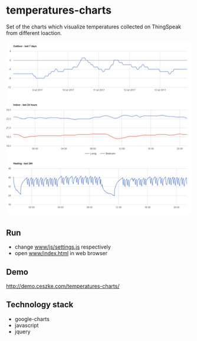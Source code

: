 # temperatures-charts

Set of the charts which visualize temperatures collected on ThingSpeak from different loaction. 

![sample](doc/img/sample.PNG)

  
## Run
* change [www/js/settings.js](www/js/settings.js) respectively
* open  [www/index.html](www/index.html) in web browser

## Demo
http://demo.ceszke.com/temperatures-charts/


## Technology stack
* google-charts
* javascript
* jquery


